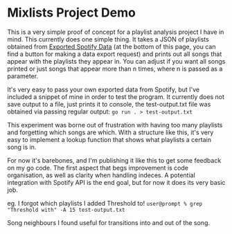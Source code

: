 # Mixlists Project Demo

This is a very simple proof of concept for a playlist analysis project I have in mind. This currently does one simple thing.
It takes a JSON of playlists obtained from [Exported Spotify Data](https://www.spotify.com/us/account/privacy/) (at the bottom of this page, you can find a button for making a data export request) and prints out all songs that appear with the playlists they appear in. 
You can adjust if you want all songs printed or just songs that appear more than n times, where n is passed as a parameter. 

It's very easy to pass your own exported data from Spotify, but I've included a snippet of mine in order to test the program. It currently does not save output to a file, just prints it to console, the test-output.txt file was obtained via passing regular output: 
`go run . > test-output.txt`

This experiment was borne out of frustration with having too many playlists and forgetting which songs are which. With a structure like this, it's very easy to implement a lookup function that shows what playlists a certain song is in. 

For now it's barebones, and I'm publishing it like this to get some feedback on my go code. The first aspect that begs improvement
is code organisation, as well as clarity when handling indeces. A potential integration with Spotify API is the end goal, but for now it does its very basic job. 

eg. I forgot which playlists I added Threshold to!
`user@prompt % grep "Threshold with" -A 15 test-output.txt`

Song neighbours I found useful for transitions into and out of the song.